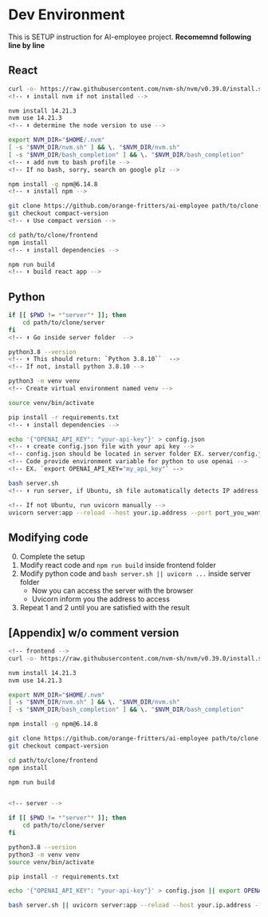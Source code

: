 # Dev Environment

This is SETUP instruction for AI-employee project.
**Recomemnd following line by line**


## React

```sh
curl -o- https://raw.githubusercontent.com/nvm-sh/nvm/v0.39.0/install.sh | bash
<!-- ⬆️ install nvm if not installed -->

nvm install 14.21.3
nvm use 14.21.3
<!-- ⬆️ determine the node version to use -->

export NVM_DIR="$HOME/.nvm"
[ -s "$NVM_DIR/nvm.sh" ] && \. "$NVM_DIR/nvm.sh"
[ -s "$NVM_DIR/bash_completion" ] && \. "$NVM_DIR/bash_completion"
<!-- ⬆️ add nvm to bash profile -->
<!-- If no bash, sorry, search on google plz -->

npm install -g npm@6.14.8
<!-- ⬆️ install npm -->

git clone https://github.com/orange-fritters/ai-employee path/to/clone
git checkout compact-version
<!-- ⬆️ Use compact version -->

cd path/to/clone/frontend
npm install
<!-- ⬆️ install dependencies -->

npm run build
<!-- ⬆️ build react app -->
```
## Python

```sh
if [[ $PWD != *"server"* ]]; then
    cd path/to/clone/server
fi
<!-- ⬆️ Go inside server folder  -->

python3.8 --version
<!-- ⬆️ This should return: `Python 3.8.10``  -->
<!-- If not, install python 3.8.10 -->

python3 -m venv venv
<!-- Create virtual environment named venv -->

source venv/bin/activate

pip install -r requirements.txt
<!-- ⬆️ install dependencies -->

echo '{"OPENAI_API_KEY": "your-api-key"}' > config.json
<!-- ⬆️ create config.json file with your api key -->
<!-- config.json should be located in server folder EX. server/config.json -->
<!-- Code provide environment variable for python to use openai -->
<!-- EX. `export OPENAI_API_KEY="my_api_key"` -->

bash server.sh
<!-- ⬆️ run server, if Ubuntu, sh file automatically detects IP address and uvicorn -->

<!-- If not Ubuntu, run uvicorn manually -->
uvicorn server:app --reload --host your.ip.address --port port_you_want 
```

## Modifying code

0. Complete the setup
1. Modify react code and `npm run build` inside frontend folder
2. Modify python code and `bash server.sh || uvicorn ...` inside server folder
    - Now you can access the server with the browser
    - Uvicorn inform you the address to access
3. Repeat 1 and 2 until you are satisfied with the result


## [Appendix] w/o comment version
```sh
<!-- frontend -->
curl -o- https://raw.githubusercontent.com/nvm-sh/nvm/v0.39.0/install.sh | bash

nvm install 14.21.3
nvm use 14.21.3

export NVM_DIR="$HOME/.nvm"
[ -s "$NVM_DIR/nvm.sh" ] && \. "$NVM_DIR/nvm.sh"
[ -s "$NVM_DIR/bash_completion" ] && \. "$NVM_DIR/bash_completion"

npm install -g npm@6.14.8

git clone https://github.com/orange-fritters/ai-employee path/to/clone
git checkout compact-version

cd path/to/clone/frontend
npm install

npm run build


<!-- server -->

if [[ $PWD != *"server"* ]]; then
    cd path/to/clone/server
fi

python3.8 --version
python3 -m venv venv
source venv/bin/activate

pip install -r requirements.txt

echo '{"OPENAI_API_KEY": "your-api-key"}' > config.json || export OPENAI_API_KEY="my_api_key"

bash server.sh || uvicorn server:app --reload --host your.ip.address --port port_you_want 

```

